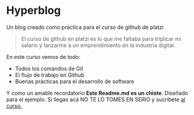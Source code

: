 # Hyperblog

Un blog creado como práctica para el curso de github de platzi
>El curso de github en platzi es lo que me faltaba para triplicar mi salario y lanzarme a un emprendimiento en la industria digital.

En este curso vemos de todo:
* Todos los comandos de Git
* El flujo de trabajo en Github
* Buenas prácticas para el desarrollo de software

Y como un amable recordatorio **Este Readme.md es un chiste**. Diseñado para el ejemplo. Si llegas acá NO TE LO TOMES EN SERIO y sucribete [al curso.](http:////platzi.com/clases/1557-git-github/19977-readmemd-es-una-excelente-practica/ "al curso")
